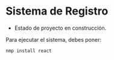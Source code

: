 <h1> Sistema de Registro</h1>

- Estado de proyecto en construcción.

Para ejecutar el sistema, debes poner:

```nmp install react```
